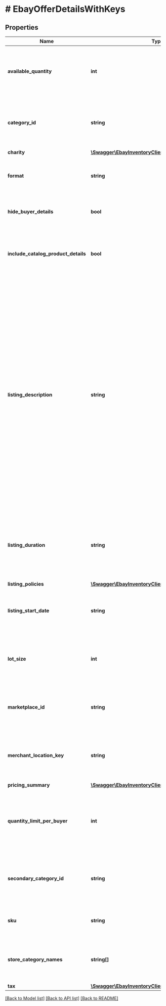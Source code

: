 # # EbayOfferDetailsWithKeys

## Properties

Name | Type | Description | Notes
------------ | ------------- | ------------- | -------------
**available_quantity** | **int** | This integer value sets the quantity of the inventory item (specified by the sku value) that will be available for purchase by buyers shopping on the eBay site specified in the marketplaceId field. Quantity must be set to 1 or more in order for the inventory item to be purchasable, but this field is not necessarily required, even for published offers, if the general quantity of the inventory item has already been set in the inventory item record. For auction listings, this value must be 1. | [optional]
**category_id** | **string** | The unique identifier of the eBay category that the product will be listed under. This field is not immediately required upon creating an offer, but will be required before publishing the offer. Sellers can use the getCategorySuggestions method of the Taxonomy API to retrieve suggested category ID values. The seller passes in a query string like &amp;quot;iPhone 6&amp;quot;, and category ID values for suggested categories are returned in the response. | [optional]
**charity** | [**\Swagger\EbayInventoryClient\Model\Charity**](Charity.md) |  | [optional]
**format** | **string** | This enumerated value indicates the listing format of the offer. Supported values are FIXED_PRICE and AUCTION. For implementation help, refer to &lt;a href&#x3D;&#39;https://developer.ebay.com/api-docs/sell/inventory/types/slr:FormatTypeEnum&#39;&gt;eBay API documentation&lt;/a&gt; | [optional]
**hide_buyer_details** | **bool** | This field is included and set to true if the seller wishes to create a private listing. Sellers may want to use this option when they believe that a listing&#39;s potential bidders/buyers would not want their obfuscated user IDs (and feedback scores) exposed to other users. | [optional]
**include_catalog_product_details** | **bool** | This field indicates whether or not eBay product catalog details are applied to a listing. A value of true indicates the listing corresponds to the eBay product associated with the provided product identifier. The product identifier is provided in createOrReplaceInventoryItem. Default: true Note: Though the includeCatalogProductDetails parameter is not required to be submitted in the request, the parameter defaults to true if omitted. | [optional]
**listing_description** | **string** | The text in this field is (published offers), or will become (unpublished offers) the description of the eBay listing. This field is not immediately required for an unpublished offer, but will be required before publishing the offer. Note that if the listingDescription field was omitted in the createOffer call for the offer, the offer entity should have picked up the text provided in the product.description field of the inventory item record, or if the inventory item is part of a group, the offer entity should have picked up the text provided in the description field of the inventory item group record. HTML tags and markup can be used in listing descriptions, but each character counts toward the max length limit. Note: To ensure that their short listing description is optimized when viewed on mobile devices, sellers should strongly consider using eBay&#39;s View Item description summary feature when listing their items. Keep in mind that the &#39;short&#39; listing description is what prospective buyers first see when they view the listing on a mobile device. The &#39;full&#39; listing description is also available to mobile users when they click on the short listing description, but the full description is not automatically optimized for viewing in mobile devices, and many users won&#39;t even drill down to the full description. Using HTML div and span tag attributes, this feature allows sellers to customize and fully control the short listing description that is displayed to prospective buyers when viewing the listing on a mobile device. The short listing description on mobile devices is limited to 800 characters, and whenever the full listing description (provided in this field, in UI, or seller tool) exceeds this limit, eBay uses a special algorithm to derive the best possible short listing description within the 800-character limit. However, due to some short listing description content being removed, it is definitely not ideal for the seller, and could lead to a bad buyer experience and possibly to a Significantly not as described (SNAD) case, since the buyer may not get complete details on the item when viewing the short listing description. See the eBay help page for more details on using the HTML div and span tags. Max length: 500000 (which includes HTML markup/tags) | [optional]
**listing_duration** | **string** | This field indicates the number of days that the listing will be active. For fixed-price listings, this value must be set to GTC, but auction listings support different listing durations. The GTC (Good &#39;Til Cancelled) listings are automatically renewed each calendar month until the seller decides to end the listing. Note: If the listing duration expires for an auction offer without a winning bidder, the listing then becomes available as a fixed-price offer and listing duration will be GTC. For implementation help, refer to &lt;a href&#x3D;&#39;https://developer.ebay.com/api-docs/sell/inventory/types/slr:ListingDurationEnum&#39;&gt;eBay API documentation&lt;/a&gt; | [optional]
**listing_policies** | [**\Swagger\EbayInventoryClient\Model\ListingPolicies**](ListingPolicies.md) |  | [optional]
**listing_start_date** | **string** | This field can be used if the seller wants to specify a time in the future that the listing will become active on eBay. The timestamp supplied in this field should be in UTC format, and it should be far enough in the future so that the seller will have enought time to publish the listing with the publishOffer method. This field is optional. If this field is not provided, the listing starts immediately after a successful publishOffer method. | [optional]
**lot_size** | **int** | This field is only applicable if the listing is a lot listing. A lot listing is a listing that has multiple quantity of the same item, such as four identical tires being sold as a single offer, or it can be a mixed lot of similar items, such as used clothing items or an assortment of baseball cards. Whether the lot listing involved identical items or a mixed lot, the integer value passed into this field is the total number of items in the lot. Lots can be used for auction and fixed-price listings. | [optional]
**marketplace_id** | **string** | This enumeration value is the unique identifier of the eBay site for which the offer will be made available. See MarketplaceEnum for the list of supported enumeration values. This field is required. For implementation help, refer to &lt;a href&#x3D;&#39;https://developer.ebay.com/api-docs/sell/inventory/types/slr:MarketplaceEnum&#39;&gt;eBay API documentation&lt;/a&gt; | [optional]
**merchant_location_key** | **string** | The unique identifier of a merchant&#39;s inventory location (where the inventory item in the offer is located). A merchantLocationKey value is established when the merchant creates an inventory location using the createInventoryLocation call. To get more information about inventory locations, the getInventoryLocation call can be used. This field is not initially required upon first creating an offer, but will become required before an offer can be published. Max length: 36 | [optional]
**pricing_summary** | [**\Swagger\EbayInventoryClient\Model\PricingSummary**](PricingSummary.md) |  | [optional]
**quantity_limit_per_buyer** | **int** | This field is only applicable and set if the seller wishes to set a restriction on the purchase quantity per seller. If this field is set by the seller for the offer, then each distinct buyer may purchase up to, but not exceed the quantity specified for this field. So, if this field&#39;s value is 5, each buyer may purchase between one to five of these products, and the purchases can occur in one multiple-quantity purchase, or over multiple transactions. If a buyer attempts to purchase one or more of these products, and the cumulative quantity will take the buyer beyond the quantity limit, that buyer will be blocked from that purchase. | [optional]
**secondary_category_id** | **string** | The unique identifier for a secondary category. This field is applicable if the seller decides to list the item under two categories. Sellers can use the getCategorySuggestions method of the Taxonomy API to retrieve suggested category ID values. A fee may be charged when adding a secondary category to a listing. Note: You cannot list US eBay Motors vehicles in two categories. However, you can list Parts &amp;amp; Accessories in two categories. | [optional]
**sku** | **string** | This is the seller-defined SKU value of the product that will be listed on the eBay site (specified in the marketplaceId field). Only one offer (in unpublished or published state) may exist for each sku/marketplaceId/format combination. This field is required. Max Length: 50 | [optional]
**store_category_names** | **string[]** | This container is used if the seller would like to place the inventory item into one or two eBay store categories that the seller has set up for their eBay store. The string value(s) passed in to this container will be the full path(s) to the eBay store categories, as shown below: &amp;quot;storeCategoryNames&amp;quot;: [  &amp;quot;/Fashion/Men/Shirts&amp;quot;,  &amp;quot;/Fashion/Men/Accessories&amp;quot; ], | [optional]
**tax** | [**\Swagger\EbayInventoryClient\Model\Tax**](Tax.md) |  | [optional]

[[Back to Model list]](../../README.md#models) [[Back to API list]](../../README.md#endpoints) [[Back to README]](../../README.md)
